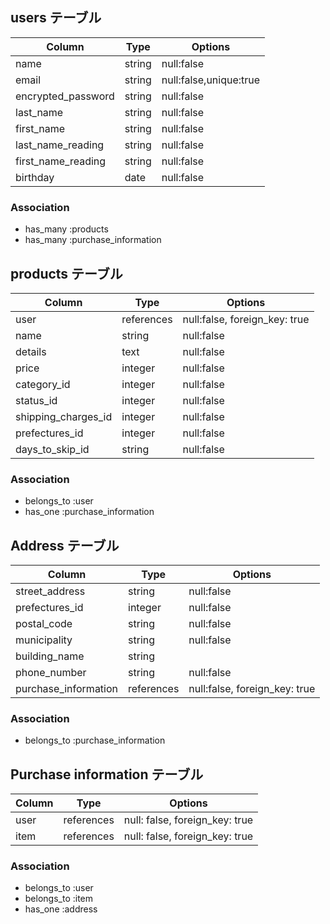## users テーブル


|Column              | Type    | Options                |
| ------------------ | ------- | ---------------------- |
| name               | string  | null:false             |
| email              | string  | null:false,unique:true |
| encrypted_password | string  | null:false             | 
| last_name          | string  | null:false             |
| first_name         | string  | null:false             |
| last_name_reading  | string  | null:false             |
| first_name_reading | string  | null:false             |
| birthday           | date    | null:false             |

### Association

- has_many :products
- has_many :purchase_information



## products テーブル

|Column                  | Type       | Options                       |
| ---------------------- | ---------- | ----------------------------- |
| user                   | references | null:false, foreign_key: true |
| name                   | string     | null:false                    |
| details                | text       | null:false                    |
| price                  | integer    | null:false                    |
| category_id            | integer    | null:false                    |
| status_id              | integer    | null:false                    |
| shipping_charges_id    | integer    | null:false                    |
| prefectures_id         | integer    | null:false                    |
| days_to_skip_id        | string     | null:false                    |


### Association

- belongs_to :user
- has_one :purchase_information 

## Address テーブル

| Column                | Type        | Options                         | 
| --------------------- | ----------- | ------------------------------- |
| street_address        | string      | null:false                      |
| prefectures_id        | integer     | null:false                      |
| postal_code           | string      | null:false                      |
| municipality          | string      | null:false                      |
| building_name         | string      |                                 |
| phone_number          | string      | null:false                      |
| purchase_information  | references  | null:false, foreign_key: true   |
 

### Association

- belongs_to :purchase_information



## Purchase information テーブル

| Column   | Type       | Options                        |
| -------- | ---------- | ------------------------------ | 
| user     | references | null: false, foreign_key: true |
| item     | references | null: false, foreign_key: true |

### Association

- belongs_to :user
- belongs_to :item
- has_one :address



